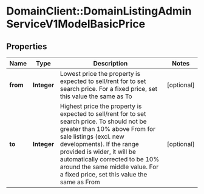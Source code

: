# DomainClient::DomainListingAdminServiceV1ModelBasicPrice

## Properties
Name | Type | Description | Notes
------------ | ------------- | ------------- | -------------
**from** | **Integer** | Lowest price the property is expected to sell/rent for to set search price. For a fixed price, set this value the same as To | [optional] 
**to** | **Integer** | Highest price the property is expected to sell/rent for to set search price. To should not be greater than 10% above From for sale listings (excl. new developments).               If the range provided is wider, it will be automatically corrected to be 10% around the same middle value.               For a fixed price, set this value the same as From | [optional] 


